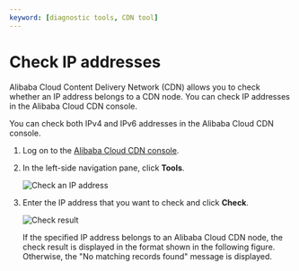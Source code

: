 ```yaml
---
keyword: [diagnostic tools, CDN tool]
---
```


# Check IP addresses

Alibaba Cloud Content Delivery Network \(CDN\) allows you to check whether an IP address belongs to a CDN node. You can check IP addresses in the Alibaba Cloud CDN console.

You can check both IPv4 and IPv6 addresses in the Alibaba Cloud CDN console.

1.  Log on to the [Alibaba Cloud CDN console](https://cdn.console.aliyun.com).

2.  In the left-side navigation pane, click **Tools**.

    ![Check an IP address](https://static-aliyun-doc.oss-accelerate.aliyuncs.com/assets/img/en-US/0119438951/p51480.png)

3.  Enter the IP address that you want to check and click **Check**.

    ![Check result](https://static-aliyun-doc.oss-accelerate.aliyuncs.com/assets/img/en-US/0119438951/p51482.png)

    If the specified IP address belongs to an Alibaba Cloud CDN node, the check result is displayed in the format shown in the following figure. Otherwise, the "No matching records found" message is displayed.


